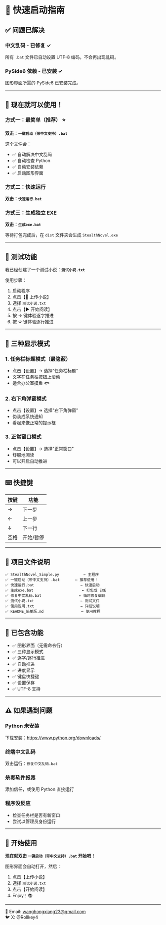 # 🚀 快速启动指南

## ✅ 问题已解决

### 中文乱码 - 已修复 ✓
所有 `.bat` 文件已自动设置 UTF-8 编码，不会再出现乱码。

### PySide6 依赖 - 已安装 ✓
图形界面所需的 PySide6 已安装完成。

---

## 🎯 现在就可以使用！

### 方式一：最简单（推荐） ⭐

**双击：`一键启动（带中文支持）.bat`**

这个文件会：
- ✅ 自动解决中文乱码
- ✅ 自动检查 Python
- ✅ 自动安装依赖
- ✅ 启动图形界面

### 方式二：快速运行

**双击：`快速运行.bat`**

### 方式三：生成独立 EXE

**双击：`生成exe.bat`**

等待打包完成后，在 `dist` 文件夹会生成 `StealthNovel.exe`

---

## 📖 测试功能

我已经创建了一个测试小说：**`测试小说.txt`**

使用步骤：
1. 启动程序
2. 点击【📁 上传小说】
3. 选择 `测试小说.txt`
4. 点击【▶️ 开始阅读】
5. 按 **→** 键体验逐字推进
6. 按 **↓** 键体验逐行推进

---

## 🎨 三种显示模式

### 1. 任务栏标题模式（最隐蔽）
- 点击【设置】→ 选择"任务栏标题"
- 文字在任务栏按钮上滚动
- 适合办公室摸鱼 🐟

### 2. 右下角弹窗模式
- 点击【设置】→ 选择"右下角弹窗"  
- 伪装成系统通知
- 看起来像正常的提示框

### 3. 正常窗口模式
- 点击【设置】→ 选择"正常窗口"
- 舒服地阅读
- 可以开启自动推进

---

## ⌨️ 快捷键

| 按键 | 功能 |
|------|------|
| → | 下一步 |
| ← | 上一步 |
| ↓ | 下一行 |
| 空格 | 开始/暂停 |

---

## 📁 项目文件说明

```
✅ StealthNovel_Simple.py           ← 主程序
✅ 一键启动（带中文支持）.bat       ← 推荐使用！
✅ 快速运行.bat                     ← 快速启动
✅ 生成exe.bat                      ← 打包成 EXE
✅ 修复中文乱码.bat                 ← 临时修复编码
✅ 测试小说.txt                     ← 测试文件
✅ 使用说明.txt                     ← 详细说明
✅ README_简单版.md                 ← 使用教程
```

---

## 🎁 已包含功能

- ✅ 图形界面（无需命令行）
- ✅ 三种显示模式
- ✅ 逐字/逐行推进
- ✅ 自动推进
- ✅ 进度显示
- ✅ 键盘快捷键
- ✅ 设置保存
- ✅ UTF-8 支持

---

## ⚠️ 如果遇到问题

### Python 未安装
下载安装：https://www.python.org/downloads/

### 终端中文乱码
双击运行：`修复中文乱码.bat`

### 杀毒软件报毒
添加信任，或使用 Python 直接运行

### 程序没反应
- 检查任务栏是否有新窗口
- 尝试以管理员身份运行

---

## 🎉 开始使用

**现在就双击 `一键启动（带中文支持）.bat` 开始吧！**

图形界面会自动打开，然后：
1. 点击【上传小说】
2. 选择 `测试小说.txt`  
3. 点击【开始阅读】
4. Enjoy！📚

---

📧 Email: wanghongxiang23@gmail.com  
🐦 X: @Rollkey4


